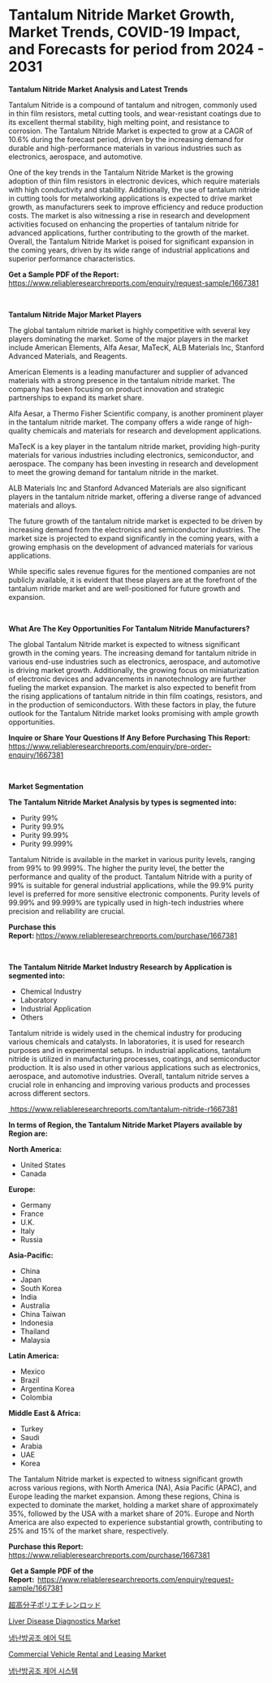<p><h1>Tantalum Nitride Market Growth, Market Trends, COVID-19 Impact, and Forecasts for period from 2024 - 2031</h1></p><p><strong>Tantalum Nitride Market Analysis and Latest Trends</strong></p>
<p><p>Tantalum Nitride is a compound of tantalum and nitrogen, commonly used in thin film resistors, metal cutting tools, and wear-resistant coatings due to its excellent thermal stability, high melting point, and resistance to corrosion. The Tantalum Nitride Market is expected to grow at a CAGR of 10.6% during the forecast period, driven by the increasing demand for durable and high-performance materials in various industries such as electronics, aerospace, and automotive.</p><p>One of the key trends in the Tantalum Nitride Market is the growing adoption of thin film resistors in electronic devices, which require materials with high conductivity and stability. Additionally, the use of tantalum nitride in cutting tools for metalworking applications is expected to drive market growth, as manufacturers seek to improve efficiency and reduce production costs. The market is also witnessing a rise in research and development activities focused on enhancing the properties of tantalum nitride for advanced applications, further contributing to the growth of the market. Overall, the Tantalum Nitride Market is poised for significant expansion in the coming years, driven by its wide range of industrial applications and superior performance characteristics.</p></p>
<p><strong>Get a Sample PDF of the Report:&nbsp;</strong> <a href="https://www.reliableresearchreports.com/enquiry/request-sample/1667381">https://www.reliableresearchreports.com/enquiry/request-sample/1667381</a></p>
<p>&nbsp;</p>
<p><strong>Tantalum Nitride Major Market Players</strong></p>
<p><p>The global tantalum nitride market is highly competitive with several key players dominating the market. Some of the major players in the market include American Elements, Alfa Aesar, MaTecK, ALB Materials Inc, Stanford Advanced Materials, and Reagents. </p><p>American Elements is a leading manufacturer and supplier of advanced materials with a strong presence in the tantalum nitride market. The company has been focusing on product innovation and strategic partnerships to expand its market share. </p><p>Alfa Aesar, a Thermo Fisher Scientific company, is another prominent player in the tantalum nitride market. The company offers a wide range of high-quality chemicals and materials for research and development applications. </p><p>MaTecK is a key player in the tantalum nitride market, providing high-purity materials for various industries including electronics, semiconductor, and aerospace. The company has been investing in research and development to meet the growing demand for tantalum nitride in the market. </p><p>ALB Materials Inc and Stanford Advanced Materials are also significant players in the tantalum nitride market, offering a diverse range of advanced materials and alloys. </p><p>The future growth of the tantalum nitride market is expected to be driven by increasing demand from the electronics and semiconductor industries. The market size is projected to expand significantly in the coming years, with a growing emphasis on the development of advanced materials for various applications. </p><p>While specific sales revenue figures for the mentioned companies are not publicly available, it is evident that these players are at the forefront of the tantalum nitride market and are well-positioned for future growth and expansion.</p></p>
<p>&nbsp;</p>
<p><strong>What Are The Key Opportunities For Tantalum Nitride Manufacturers?</strong></p>
<p><p>The global Tantalum Nitride market is expected to witness significant growth in the coming years. The increasing demand for tantalum nitride in various end-use industries such as electronics, aerospace, and automotive is driving market growth. Additionally, the growing focus on miniaturization of electronic devices and advancements in nanotechnology are further fueling the market expansion. The market is also expected to benefit from the rising applications of tantalum nitride in thin film coatings, resistors, and in the production of semiconductors. With these factors in play, the future outlook for the Tantalum Nitride market looks promising with ample growth opportunities.</p></p>
<p><strong>Inquire or Share Your Questions If Any Before Purchasing This Report:</strong> <a href="https://www.reliableresearchreports.com/enquiry/pre-order-enquiry/1667381">https://www.reliableresearchreports.com/enquiry/pre-order-enquiry/1667381</a></p>
<p>&nbsp;</p>
<p><strong>Market Segmentation</strong></p>
<p><strong>The Tantalum Nitride Market Analysis by types is segmented into:</strong></p>
<p><ul><li>Purity 99%</li><li>Purity 99.9%</li><li>Purity 99.99%</li><li>Purity 99.999%</li></ul></p>
<p><p>Tantalum Nitride is available in the market in various purity levels, ranging from 99% to 99.999%. The higher the purity level, the better the performance and quality of the product. Tantalum Nitride with a purity of 99% is suitable for general industrial applications, while the 99.9% purity level is preferred for more sensitive electronic components. Purity levels of 99.99% and 99.999% are typically used in high-tech industries where precision and reliability are crucial.</p></p>
<p><strong>Purchase this Report:&nbsp;</strong><a href="https://www.reliableresearchreports.com/purchase/1667381">https://www.reliableresearchreports.com/purchase/1667381</a></p>
<p>&nbsp;</p>
<p><strong>The Tantalum Nitride Market Industry Research by Application is segmented into:</strong></p>
<p><ul><li>Chemical Industry</li><li>Laboratory</li><li>Industrial Application</li><li>Others</li></ul></p>
<p><p>Tantalum nitride is widely used in the chemical industry for producing various chemicals and catalysts. In laboratories, it is used for research purposes and in experimental setups. In industrial applications, tantalum nitride is utilized in manufacturing processes, coatings, and semiconductor production. It is also used in other various applications such as electronics, aerospace, and automotive industries. Overall, tantalum nitride serves a crucial role in enhancing and improving various products and processes across different sectors.</p></p>
<p><a href="https://www.reliableresearchreports.com/tantalum-nitride-r1667381">&nbsp;https://www.reliableresearchreports.com/tantalum-nitride-r1667381</a></p>
<p><strong>In terms of Region, the Tantalum Nitride Market Players available by Region are:</strong></p>
<p>
    <p> <strong> North America: </strong>
        <ul>
            <li>United States</li>
            <li>Canada</li>
        </ul>
        </p> 
    <p> <strong> Europe: </strong>
        <ul>
            <li>Germany</li>
            <li>France</li>
            <li>U.K.</li>
            <li>Italy</li>
            <li>Russia</li>
        </ul>
        </p> 
    <p> <strong> Asia-Pacific: </strong>
        <ul>
            <li>China</li>
            <li>Japan</li>
            <li>South Korea</li>
            <li>India</li>
            <li>Australia</li>
            <li>China Taiwan</li>
            <li>Indonesia</li>
            <li>Thailand</li>
            <li>Malaysia</li>
        </ul>
        </p> 
    <p> <strong> Latin America: </strong>
        <ul>
            <li>Mexico</li>
            <li>Brazil</li>
            <li>Argentina Korea</li>
            <li>Colombia</li>
        </ul>
        </p> 
    <p> <strong> Middle East & Africa: </strong>
        <ul>
            <li>Turkey</li>
            <li>Saudi</li>
            <li>Arabia</li>
            <li>UAE</li>
            <li>Korea</li>
        </ul>
    </p>
    </p>
<p><p>The Tantalum Nitride market is expected to witness significant growth across various regions, with North America (NA), Asia Pacific (APAC), and Europe leading the market expansion. Among these regions, China is expected to dominate the market, holding a market share of approximately 35%, followed by the USA with a market share of 20%. Europe and North America are also expected to experience substantial growth, contributing to 25% and 15% of the market share, respectively.</p></p>
<p><strong>Purchase this Report: </strong><a href="https://www.reliableresearchreports.com/purchase/1667381">https://www.reliableresearchreports.com/purchase/1667381</a></p>
<p>&nbsp;<strong>Get a Sample PDF of the Report:&nbsp;&nbsp;</strong><a href="https://www.reliableresearchreports.com/enquiry/request-sample/1667381">https://www.reliableresearchreports.com/enquiry/request-sample/1667381</a></p>
<p><strong></strong></p>
<p><p><a href="https://github.com/EstelWisozk1/Market-Research-Report-List-1/blob/main/423190554962.md">超高分子ポリエチレンロッド</a></p><p><a href="https://www.linkedin.com/pulse/analyzing-liver-disease-diagnostics-market-global-industry-gf95c?trackingId=Tw12YbqKskMkVqxqrO0W4g%3D%3D">Liver Disease Diagnostics Market</a></p><p><a href="https://github.com/vsckjg50460/Market-Research-Report-List-2/blob/main/543624552557.md">냉난방공조 에어 덕트</a></p><p><a href="https://www.linkedin.com/pulse/commercial-vehicle-rental-leasing-market-size-outlook-lxaac?trackingId=uUTHA1a15Ti2PLXOeZ2F9g%3D%3D">Commercial Vehicle Rental and Leasing Market</a></p><p><a href="https://github.com/GabrielBlanda5656/Market-Research-Report-List-1/blob/main/116249052558.md">냉난방공조 제어 시스템</a></p></p>